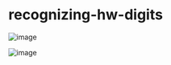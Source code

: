 # recognizing-hw-digits
![image](https://user-images.githubusercontent.com/34184719/143915689-3b02be65-67b0-469c-8ccb-f72164616443.png)

![image](https://user-images.githubusercontent.com/34184719/143915664-065421d3-fb21-4f3b-9fbb-9fecd93a2e4f.png)
